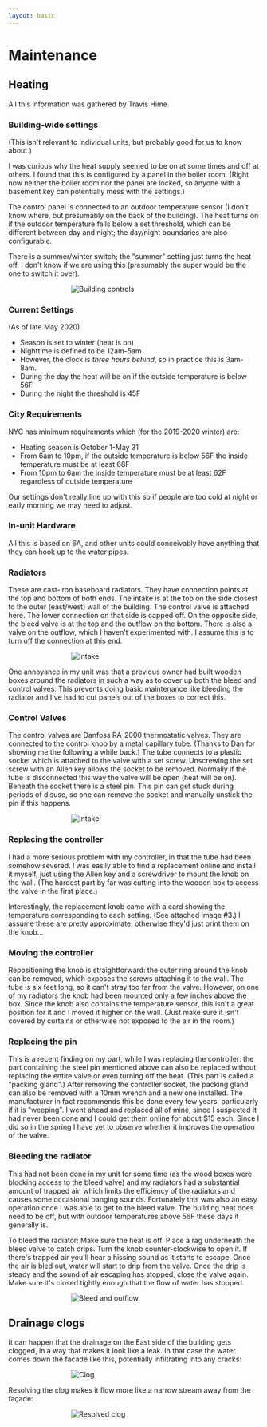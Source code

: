 ```yaml
---
layout: basic
---
```


<style>

img {
  display: block;
  margin: 0 auto;
  max-height: 20%;
  max-width: 50%;
}

</style>

# Maintenance

## Heating

All this information was gathered by Travis Hime.

### Building-wide settings

(This isn't relevant to individual units, but probably good for us to know about.)

I was curious why the heat supply seemed to be on at some times and off at others. I found that this is configured by a panel in the boiler room. (Right now neither the boiler room nor the panel are locked, so anyone with a basement key can potentially mess with the settings.)

The control panel is connected to an outdoor temperature sensor (I don't know where, but presumably on the back of the building). The heat turns on if the outdoor temperature falls below a set threshold, which can be different between day and night; the day/night boundaries are also configurable.

There is a summer/winter switch; the "summer" setting just turns the heat off. I don't know if we are using this (presumably the super would be the one to switch it over).

![Building controls](img/heating/building_controls.jpg)

### Current Settings

(As of late May 2020)

* Season is set to winter (heat is on)
* Nighttime is defined to be 12am-5am
* However, the clock is *three hours behind*, so in practice this is 3am-8am.
* During the day the heat will be on if the outside temperature is below 56F
* During the night the threshold is 45F

### City Requirements

NYC has minimum requirements which (for the 2019-2020 winter) are:

* Heating season is October 1-May 31
* From 6am to 10pm, if the outside temperature is below 56F the inside temperature must be at least 68F
* From 10pm to 6am the inside temperature must be at least 62F regardless of outside temperature

Our settings don't really line up with this so if people are too cold at night or early morning we may need to adjust.

### In-unit Hardware

All this is based on 6A, and other units could conceivably have anything that they can hook up to the water pipes.

### Radiators

These are cast-iron baseboard radiators. They have connection points at the top
and bottom of both ends. The intake is at the top on the side closest to the
outer (east/west) wall of the building. The control valve is attached here. The
lower connection on that side is capped off. On the opposite side, the bleed
valve is at the top and the outflow on the bottom. There is also a valve on the
outflow, which I haven't experimented with. I assume this is to turn off the
connection at this end.

![Intake](img/heating/intake.jpg)

One annoyance in my unit was that a previous owner had built wooden boxes around the radiators in such a way as to cover up both the bleed and control valves. This prevents doing basic maintenance like bleeding the radiator and I've had to cut panels out of the boxes to correct this.

### Control Valves

The control valves are Danfoss RA-2000 thermostatic valves. They are connected
to the control knob by a metal capillary tube. (Thanks to Dan for showing me the
following a while back.) The tube connects to a plastic socket which is attached
to the valve with a set screw. Unscrewing the set screw with an Allen key allows
the socket to be removed. Normally if the tube is disconnected this way the
valve will be open (heat will be on). Beneath the socket there is a steel
pin. This pin can get stuck during periods of disuse, so one can remove the
socket and manually unstick the pin if this happens.

![Intake](img/heating/control_knob.jpg)

### Replacing the controller

I had a more serious problem with my controller, in that the tube had been somehow severed. I was easily able to find a replacement online and install it myself, just using the Allen key and a screwdriver to mount the knob on the wall. (The hardest part by far was cutting into the wooden box to access the valve in the first place.)

Interestingly, the replacement knob came with a card showing the temperature corresponding to each setting. (See attached image #3.) I assume these are pretty approximate, otherwise they'd just print them on the knob...

### Moving the controller

Repositioning the knob is straightforward: the outer ring around the knob can be removed, which exposes the screws attaching it to the wall. The tube is six feet long, so it can't stray too far from the valve. However, on one of my radiators the knob had been mounted only a few inches above the box. Since the knob also contains the temperature sensor, this isn't a great position for it and I moved it higher on the wall. (Just make sure it isn't covered by curtains or otherwise not exposed to the air in the room.)

### Replacing the pin

This is a recent finding on my part, while I was replacing the controller: the part containing the steel pin mentioned above can also be replaced without replacing the entire valve or even turning off the heat. (This part is called a "packing gland".) After removing the controller socket, the packing gland can also be removed with a 10mm wrench and a new one installed. The manufacturer in fact recommends this be done every few years, particularly if it is "weeping". I went ahead and replaced all of mine, since I suspected it had never been done and I could get them online for about $15 each. Since I did so in the spring I have yet to observe whether it improves the operation of the valve.

### Bleeding the radiator

This had not been done in my unit for some time (as the wood boxes were blocking access to the bleed valve) and my radiators had a substantial amount of trapped air, which limits the efficiency of the radiators and causes some occasional banging sounds. Fortunately this was also an easy operation once I was able to get to the bleed valve. The building heat does need to be off, but with outdoor temperatures above 56F these days it generally is.

To bleed the radiator: Make sure the heat is off. Place a rag underneath the bleed valve to catch drips. Turn the knob counter-clockwise to open it. If there's trapped air you'll hear a hissing sound as it starts to escape. Once the air is bled out, water will start to drip from the valve. Once the drip is steady and the sound of air escaping has stopped, close the valve again. Make sure it's closed tightly enough that the flow of water has stopped.

![Bleed and outflow](img/heating/bleed_and_outflow.jpg)


## Drainage clogs

It can happen that the drainage on the East side of the building gets clogged,
in a way that makes it look like a leak. In that case the water comes down the
facade like this, potentially infiltrating into any cracks:

![Clog](img/east_clog.jpg)

Resolving the clog makes it flow more like a narrow stream away from the façade:


![Resolved clog](img/east_clog_fixed.jpg)
